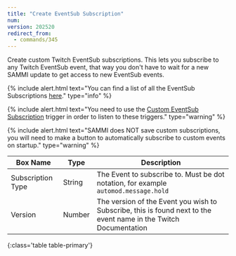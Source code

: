 ```yaml
---
title: "Create EventSub Subscription"
num: 
version: 202520
redirect_from:
  - commands/345
---
```


Create custom Twitch EventSub subscriptions.
This lets you subscribe to any Twitch EventSub event, that way you don't have to wait for a new SAMMI update to get access to new EventSub events.

{% include alert.html text="You can find a list of all the EventSub Subscriptions <a href='https://dev.twitch.tv/docs/eventsub/eventsub-subscription-types/'>here</a>." type="info" %}

{% include alert.html text="You need to use the <a href='/docs/triggers/twitch#twitchcustomeventsubsubscription'>Custom EventSub Subscription</a> trigger in order to listen to these triggers." type="warning" %}

{% include alert.html text="SAMMI does NOT save custom subscriptions, you will need to make a button to automatically subscribe to custom events on startup." type="warning" %}

| Box Name | Type | Description | 
|-------|--------|--------
|Subscription Type|String|The Event to subscribe to. Must be dot notation, for example `automod.message.hold`|
|Version|Number|The version of the Event you wish to Subscribe, this is found next to the event name in the Twitch Documentation|
{:class='table table-primary'}
